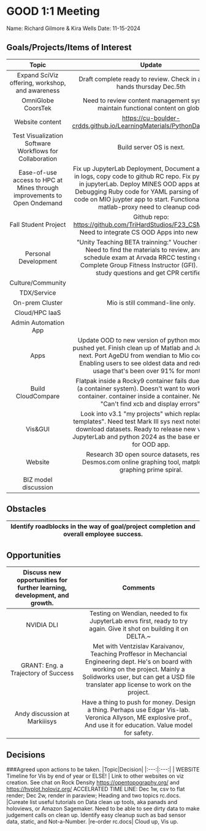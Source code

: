 # GOOD 1:1 Meeting 
Name: Richard Gilmore & Kira Wells
Date: 11-15-2024

## Goals/Projects/Items of Interest 
|Topic|Update|
|:---:|:---:|
|Expand SciViz offering, workshop, and awareness| Draft complete ready to review. Check in after all-hands thursday Dec.5th
|OmniGlobe CoorsTek| Need to review content management system to maintain functional content on globe.
|Website content| https://cu-boulder-crdds.github.io/LearningMaterials/PythonDataViz.html. 
|Test Visualization Software Workflows for Collaboration| Build server OS is next.
|Ease-of-use access to HPC at Mines through improvements to Open Ondemand| Fix up JupyterLab Deployment, Document all changes in logs, copy code to github RC repo. Fix python envs in jupyterLab. Deploy MINES OOD apps at gibhub. Debugging Ruby code for YAML parsing of repeative code on MIO juypter app to start. Functional VNC and matlab-proxy need to cleanup code.
|Fall Student Project | Github repo: https://github.com/TriHardStudios/F23_CSM_Gilmore. Need to integrate CS OOD Apps into new version.
|Personal Development| "Unity Teaching BETA trainning:" Voucher recieved. Need to find the materials to review, and then schedule exam at Arvada RRCC testing center. Complete Group Fitness Instructor (GFI). Need to study questions and get CPR certified.
|Culture/Community|
|TDX/Service|
|On-prem Cluster| Mio is still command-line only.
|Cloud/HPC IaaS| 
|Admin Automation App|
|Apps| Update OOD to new version of python module. Not pushed yet. Finish clean up of Matlab and Jupyter app next. Port AgeDU from wendian to Mio code base. Enabling users to see oldest data and reduce disk usage that's been over 91% for months.
|Build CloudCompare| Flatpak inside a Rocky9 container fails due to bwrap (a container system). Doesn't want to work inside a container. container inside a container. Need to fix "Can't find xcb and display errors".
|Vis&GUI| Look into v3.1 "my projects" which replaces "my templates".  Need test Mark III sys next notebooks and download datasets. Ready to release new version of JupyterLab and python 2024 as the base environment for OOD app.
|Website| Research 3D open source datasets, research Desmos.com online graphing tool, matplotlib 3d graphing prime spiral.
|BIZ model discussion|
## Obstacles
|Identify roadblocks in the way of goal/project completion and overall employee success.|
|---|
## Opportunities 
|Discuss new opportunities for further learning, development, and growth.|Comments|
|:---:|:---:|
|NVIDIA DLI| Testing on Wendian, needed to fix JupyterLab envs first, ready to try again. Give it shot on building it on DELTA.~
|GRANT: Eng. a Trajectory of Success| Met with Ventzislav Karaivanov, Teaching Proffesor in Mechancial Engineering dept. He's on board with working on the project. Mainly a Solidworks user, but can get a USD file translater app license to work on the project.
|Andy discussion at Markiiisys| Have a thing to push for money. Design a thing. Perhaps use Edgar Vis-lab. Veronica Allyson, ME explosive prof., And use it for education. Value model for safety.  
## Decisions
###Agreed upon actions to be taken.
|Topic|Decision|
|:---:|:---:|
| WEBSITE Timeline for Vis by end of year or ELSE! | Link to other websites on viz creation. See chat on Rock Density https://opentopography.org/ and https://hvplot.holoviz.org/ ACCELRATED TIME LINE: Dec 1w, csv to flat render; Dec 2w, render in paraview; Heading and two topics rc.docs.
|Cureate list useful tutorials on Data clean up tools, aka panads and holoviews, or Amazon Sagemaker. Need to be able to see dirty data to make judgement calls on clean up. Identify easy cleanup such as bad sensor data, static, and Not-a-Number. 
|re-order rc.docs| Cloud up, Vis up.